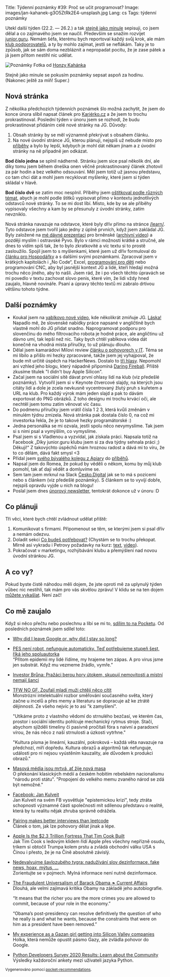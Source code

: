 Title: Týdenní poznámky #39: Proč se učit programovat?
Image: images/jan-kahanek-g3O5ZtRk2E4-unsplash.jpg
Lang: cs
Tags: týdenní poznámky


Utekl další týden (22.2. — 26.2.) a tak [stejně jako minule]({filename}2021-02-19_tydenni-poznamky-38-klub-zacina-vydelavat.md) sepisuji, co jsem dělal a co zajímavého jsem se naučil. Především se snažím rozvíjet [junior.guru](https://junior.guru/). Nemám šéfa, kterému bych reportoval každý svůj krok, ale mám [klub podporovatelů](https://junior.guru/club/), a ty by mohlo zajímat, jestli se neflákám. Taky je to způsob, jak se sám doma nezbláznit a nepropadat pocitu, že je zase pátek a já jsem přitom nestihl nic udělat.

![Poznámky]({static}/images/jan-kahanek-g3O5ZtRk2E4-unsplash.jpg)
Fotka od [Honzy Kahánka](https://unsplash.com/@honza_kahanek)

Stejně jako minule se pokusím poznámky sepsat aspoň za hodinu. (Nakonec ještě za míň! Super.)


## Nová stránka

Z několika předchozích týdenních poznámek šlo možná zachytit, že jsem do konce února slíbil napsat článek pro [Kariérko.cz](https://karierko.cz/) a že jsem to trochu prokrastinoval. Poslední týden v únoru jsem se rozhodl, že budu prokrastinovat přidáním celé nové stránky na JG. Důvody:

1. Obsah stránky by se měl významně překrývat s obsahem článku.
2. Na nové úvodní stránce JG, kterou plánuji, nejspíš už nebude místo pro [příběhy](https://junior.guru/#stories) a bylo by lepší, kdybych je mohl dát někam jinam a z úvodní stránky na ně případně jen odkázat.

**Bod číslo jedna** se splnil nádherně. Stránku jsem sice psal několik dní, ale díky tomu jsem během dneška onen věčně prokrastinovaný článek zhotovil za pár hodin a bez velkého odsouvání. Měl jsem totiž už jasnou představu, co tam chci dát a mohl jsem recyklovat myšlenky, které jsem si týden skládal v hlavě.

**Bod číslo dvě** se zatím moc nesplnil. Příběhy jsem [oštítkoval podle různých témat](https://github.com/honzajavorek/junior.guru/blob/master/juniorguru/data/stories.yml), abych je mohl podle štítků vypisovat přímo v kontextu jednotlivých odstavců nové stránky. To se mi dost líbí. Místo, kde by se ale příběhy vypisovaly všechny a kam by se přesunuly z úvodní stránky, zatím nevzniklo.

Nová stránka navazuje na odstavce, které byly dřív přímo na stránce [/learn/](https://junior.guru/learn/). Tyto odstavce jsem tvořil jako jedny z úplně prvních, když jsem zakládal JG. Byly založené na [mé dávné prezentaci](https://honzajavorek.github.io/jak-se-naucit-programovat/jak-se-naucit-programovat/) pro brněnské ([archivní video](https://www.youtube.com/watch?v=B8DYsKDz63Y)) a později myslím i ostravské Pyvo. Bylo v rámci možností krátké a stručné, ale dnes to vidím spíš tak, že to bylo zkratkovité a víc textu si to prostě zasloužilo. Spojil jsem to s myšlenkami, které jsem už dřív formuloval do [článku pro Hospodářky](https://nazory.ihned.cz/c7-66842510-ofofc-cf514314230baa8) a s dalšími svými poznámkami. Zpracoval jsem v krátkých kapitolách i „No Code“, Excel, [programování pro děti](https://junior.guru/motivation/#kids) nebo programování CNC, aby byl jasnější kontext JG a lidé, kteří hledají možná trochu něco jiného, aby to našli. Jsem rád, že i po všech těchto úpravách se mi povedlo v textu zachovat slovo penis, které vím, že lidi vždy hned zaujalo, hlavně novináře. Psaní a úpravy těchto textů mi zabralo drtivou většinu tohoto týdne.


## Další poznámky

- Koukal jsem na [yablkovo nové video](https://www.youtube.com/watch?v=3-wsqhCK-wU), kde několikrát zmiňuje JG. [Láska!](https://twitter.com/honzajavorek/status/1365023949176909833) Napadlo mě, že slovenské nabídky práce napsané v angličtině bych vlastně mohl do JG přidat snadno. Naprogramovat podporu pro slovenčinu do mého filtrovacího robota je hodně práce, ale angličtinu už dávno umí, tak lepší než nic. Taky bych chtěl yablkova videa dát konečně na vhodná místa příručky, to už plánuju dlouho.
- Dělal jsem kamarádovi Mílovi review [článku o pohovorech v IT](https://milavotradovec.cz/blog/pairing-makes-better-interviews-than-leetcode/). Téma se mi líbilo a přišlo mi hezky zpracované, takže jsem jej vyhajpoval, že bude mít určitě úspěch na HackerNews. Dostalo to [tři hlasy](https://news.ycombinator.com/item?id=26238905). Nepomohl ani vzhled jeho blogu, který nápadně připomíná [Daring Fireball](https://daringfireball.net/). Příště zkusíme titulek "I didn't buy Apple Silicon".
- Začal jsem na sociální sítě dávat první ohlasy lidí na klub (viz předešlé poznámky). Vytvořil jsem si v Keynote čtvercové slajdy, na kterých jsou citáty lidí a dole je zcela nevkusně vycentrovaný žlutý pruh s kuřetem a URL na klub. Pro každý výrok mám jeden slajd a pak to dávám exportovat do PNG obrázků. Z toho designu mi trochu krvácí oči, ale nechtěl jsem tomu zatím věnovat víc času.
- Do podmenu příručky jsem vrátil čísla 1 2 3, která kvůli změnám v minulém týdnu zmizela. Nová stránka pak dostala číslo 0, na což mi investorka řekla, že je to takové hezky programátorské :)
- Jedna personálka se mi ozvala, jestli spolu něco nevymyslíme. Tak jsem si s nimi psal a vymýšlím, co vymyslíme.
- Psal jsem si s Vladlenou a vyzvídal, jak získala práci. Napsala totiž na Facebook „Díky junior.guru klubu jsem si za dva týdny sehnala práci ;) Děkuji!“ Z takovýchto úspěchů mám hroznou radost a dává mi to víru, že to co dělám, dává fakt smysl <3
- Přidal jsem [svého bývalého kolegu z Apiary](https://www.podnikatel.cz/clanky/na-kvetinove-farme-vsazeji-na-cerstvost-a-lokalnost-jak-jejich-byznys-funguje/) do [příběhů](https://junior.guru/#stories).
- Napsal jsem do Romea, že pokud by věděli o někom, komu by můj klub pomohl, tak ať dají vědět a domluvíme se.
- Sem tam jsem mrknul na Slack [Česko.Digital](https://cesko.digital/) jak se to má s pozicemi nebo s článkem (viz předešlé poznámky). S článkem se to vyvíjí dobře, nejspíš opravdu vyjde u nich na blogu!
- Poslal jsem dnes [únorový newsletter](https://us3.campaign-archive.com/?u=7d3f89ef9b2ed953ddf4ff5f6&id=0084d29320), tentokrát dokonce už v únoru :D


## Co plánuji

Tři věci, které bych chtěl zvládnout udělat příště:

1. Komunikovat s firmami. Připomenout se těm, se kterými jsem si psal dřív a nemám odezvu.
2. Doladit sekci [Co budeš potřebovat?](https://junior.guru/learn/#requirements) (Chystám se to trochu překopat. Mírně asi vykradu i Petrovy požadavky na kurz: [text](https://naucse.python.cz/2021/online-jaro/adm/intro/), [video](https://www.youtube.com/watch?v=so10Ud-YlKE&feature=youtu.be)).
3. Pokračovat v marketingu, rozhýbávání klubu a přemýšlení nad novou úvodní stránkou JG.


## A co vy?

Pokud byste čistě náhodou měli dojem, že jste oproti mě za uplynulý týden vůbec nic nestihli, tak mám pro vás skvělou zprávu! V klidu se na ten dojem [můžete vykašlat]({filename}2020-06-04_neni-to-zavod.md). Není zač!


## Co mě zaujalo

Když si něco přečtu nebo poslechnu a líbí se mi to, [sdílím to na Pocketu](https://getpocket.com/@honzajavorek). Od posledních poznámek jsem sdílel toto:

-   [Why did I leave Google or, why did I stay so long?](https://paygo.media/p/25171)
-   [PES není robot, nefunguje automaticky. Teď potřebujeme stupeň šest, říká jeho spoluautorka](https://www.irozhlas.cz/zpravy-domov/pes-struktura-ukazatele-nakazeni-komunitni-sireni-lenka-pribylova_2102200630_jab)<br>“Přitom epidemii my lidé řídíme, my hrajeme ten zápas. A pro virus jsme jen substrát. Když mu vezmeme žrádlo, vymře.”
-   [Investor Brůna: Pražáci berou hory útokem, skupují nemovitosti a místní nemají šanci](https://hlidacipes.org/investor-bruna-prazaci-berou-hory-utokem-skupuji-nemovitosti-a-mistni-nemaji-sanci/)
-   [TFW NO GF. Zoufalí mladí muži chtějí něco cítit](https://finmag.penize.cz/kaleidoskop/424632-tfw-no-gf-zoufali-mladi-muzi-chteji-neco-citit)<br>Monstrózní intelektuální rozbor směřování současného světa, který začne u incelů a přes memy a literaturu se dopracuje až ke ztrátě dějinnosti. Ze všeho nejvíc je to asi "k zamyšlení".

    "Utíkáme proto z vlastního vědomí do strnulého bezčasí, ve kterém čas, prostor i sociální identitu pohlcuje mechanický rytmus stroje. Stačí, abychom sjížděli timeliny či pasivně pročítali fóra s naivní a paradoxní vírou, že nás něco z naší strnulosti a úzkosti vytrhne."

    "Kultura písma je lineární, kauzální, pokroková – každá věta navazuje na předchozí, míří dopředu. Kultura obrazů a algoritmů tak nefunguje, události pro ni nejsou vyústěním kauzality, ale důvodem k produkci obrazů."

-   [Masová média jsou mrtvá, ať žije nová masa](https://www.mediar.cz/masova-media-jsou-mrtva-at-zije-nova-masa/)<br>O překonání klasických médií a českém hobitím rebelském nacionalismu "národu proti státu". "Propojení do velkého memu zvaného národ se zdá být nemožné."
-   [Facebook: Jan Kulveit](https://www.facebook.com/kulveit/posts/10157508084405108)<br>Jan Kulveit na svém FB vysvětluje "epistemickou krizi", tedy ztráta schopnosti významné části společnosti mít sdílenou představu o realitě, která by tu realitu nějak zhruba správně odrážela.
-   [Pairing makes better interviews than leetcode](https://milavotradovec.cz/blog/pairing-makes-better-interviews-than-leetcode/)<br>Článek o tom, jak lze pohovory dělat jinak a lépe.
-   [Apple Is the $2.3 Trillion Fortress That Tim Cook Built](https://www.bloomberg.com/news/features/2021-02-09/this-is-how-tim-cook-transformed-apple-aapl-after-steve-jobs)<br>Jak Tim Cook s ledovým klidem řídí Apple přes všechny nepřízně osudu, trikem si obtočil Trumpa kolem prstu a zvládá obchodní válku USA s Čínou i přesto, že je na Číně absolutně závislý.
-   [Nedevalvujme šavlozubého tygra: nadužívání slov dezinformace, fake news, hoax, mýtus, …](http://markething.cz/dezinformace-hoax-mytus)<br>Zorientujte se v pojmech. Mylná informace není nutně dezinformace.
-   [The Fraudulent Universalism of Barack Obama ❧ Current Affairs](https://www.currentaffairs.org/2020/12/the-fraudulent-universalism-of-barack-obama)<br>Dlouhá, ale velmi zajímavá kritika Obamy na základě jeho autobiografie.

    “It means that the richer you are the more crimes you are allowed to commit, because of your role in the economy.”

    “Obama’s post-presidency can resolve definitively the question of who he really is and what he wants, because the constraints that were on him as a president have been removed.”

-   [My experience as a Gazan girl getting into Silicon Valley companies](https://daliaawad28.medium.com/my-experience-as-a-gazan-girl-getting-into-silicon-valley-companies-488062d769a1)<br>Holka, která nemůže opustit pásmo Gazy, ale zvládla pohovor do Google.
-   [Python Developers Survey 2020 Results: Learn about the Community](http://feedproxy.google.com/~r/PythonSoftwareFoundationNews/~3/v6DGTOxHRDQ/python-developers-survey-2020-results.html)<br>Výsledky každoroční ankety mezi uživateli jazyka Python.

<small>Vygenerováno pomocí <a href="https://pypi.org/project/pocket-recommendations/">pocket-recommendations</a>.</small>
